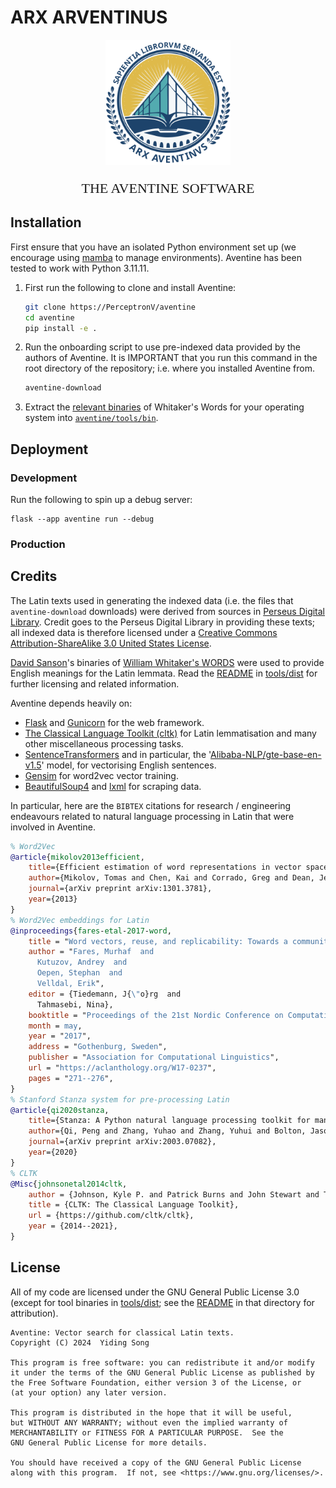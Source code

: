 # ARX ARVENTINUS

<div style="text-align: center;">
    <img src="aventine/static/media/logo.svg" width="200px">
    <p style="font-size: 22px; font-family: serif;">
        THE AVENTINE SOFTWARE
    </p>
</div>

## Installation

First ensure that you have an isolated Python environment set up (we encourage using [mamba](https://mamba.readthedocs.io/en/latest/) to manage environments). Aventine has been tested to work with Python 3.11.11.

1. First run the following to clone and install Aventine:
    ```bash
    git clone https://PerceptronV/aventine
    cd aventine
    pip install -e .
    ```

2. Run the onboarding script to use pre-indexed data provided by the authors of Aventine. It is IMPORTANT that you run this command in the root directory of the repository; i.e. where you installed Aventine from.
    ```bash
    aventine-download
    ```

3. Extract the [relevant binaries](./aventine/tools/dist/) of Whitaker's Words for your operating system into [`aventine/tools/bin`](./aventine/tools/bin/).

## Deployment

### Development

Run the following to spin up a debug server:
```
flask --app aventine run --debug
```

### Production

## Credits

The Latin texts used in generating the indexed data (i.e. the files that `aventine-download` downloads) were derived from sources in [Perseus Digital Library](https://www.perseus.tufts.edu/hopper/). Credit goes to the Perseus Digital Library in providing these texts; all indexed data is therefore licensed under a [Creative Commons Attribution-ShareAlike 3.0 United States License](https://creativecommons.org/licenses/by-sa/3.0/us/).

[David Sanson](https://github.com/dsanson)'s binaries of [William Whitaker's WORDS]() were used to provide English meanings for the Latin lemmata. Read the [README](./aventine/tools/dist/README.md) in [tools/dist](./aventine/tools/dist/) for further licensing and related information.

Aventine depends heavily on:
- [Flask](https://flask.palletsprojects.com/en/stable/) and [Gunicorn](https://gunicorn.org/) for the web framework.
- [The Classical Language Toolkit (cltk)](http://cltk.org/) for Latin lemmatisation and many other miscellaneous processing tasks.
- [SentenceTransformers](https://sbert.net/) and in particular, the '[Alibaba-NLP/gte-base-en-v1.5](https://huggingface.co/Alibaba-NLP/gte-base-en-v1.5)' model, for vectorising English sentences.
- [Gensim](https://radimrehurek.com/gensim/) for word2vec vector training.
- [BeautifulSoup4](https://www.crummy.com/software/BeautifulSoup/bs4/doc/) and [lxml](https://lxml.de/) for scraping data.

In particular, here are the `BIBTEX` citations for research / engineering endeavours related to natural language processing in Latin that were involved in Aventine.
```bibtex
% Word2Vec
@article{mikolov2013efficient,
    title={Efficient estimation of word representations in vector space},
    author={Mikolov, Tomas and Chen, Kai and Corrado, Greg and Dean, Jeffrey},
    journal={arXiv preprint arXiv:1301.3781},
    year={2013}
}
% Word2Vec embeddings for Latin
@inproceedings{fares-etal-2017-word,
    title = "Word vectors, reuse, and replicability: Towards a community repository of large-text resources",
    author = "Fares, Murhaf  and
      Kutuzov, Andrey  and
      Oepen, Stephan  and
      Velldal, Erik",
    editor = {Tiedemann, J{\"o}rg  and
      Tahmasebi, Nina},
    booktitle = "Proceedings of the 21st Nordic Conference on Computational Linguistics",
    month = may,
    year = "2017",
    address = "Gothenburg, Sweden",
    publisher = "Association for Computational Linguistics",
    url = "https://aclanthology.org/W17-0237",
    pages = "271--276",
}
% Stanford Stanza system for pre-processing Latin
@article{qi2020stanza,
    title={Stanza: A Python natural language processing toolkit for many human languages},
    author={Qi, Peng and Zhang, Yuhao and Zhang, Yuhui and Bolton, Jason and Manning, Christopher D},
    journal={arXiv preprint arXiv:2003.07082},
    year={2020}
}
% CLTK
@Misc{johnsonetal2014cltk,
    author = {Johnson, Kyle P. and Patrick Burns and John Stewart and Todd Cook},
    title = {CLTK: The Classical Language Toolkit},
    url = {https://github.com/cltk/cltk},
    year = {2014--2021},
}
```

## License

All of my code are licensed under the GNU General Public License 3.0 (except for tool binaries in [tools/dist](./aventine/tools/dist); see the [README](./aventine/tools/dist/README.md) in that directory for attribution).

```
Aventine: Vector search for classical Latin texts.
Copyright (C) 2024  Yiding Song

This program is free software: you can redistribute it and/or modify
it under the terms of the GNU General Public License as published by
the Free Software Foundation, either version 3 of the License, or
(at your option) any later version.

This program is distributed in the hope that it will be useful,
but WITHOUT ANY WARRANTY; without even the implied warranty of
MERCHANTABILITY or FITNESS FOR A PARTICULAR PURPOSE.  See the
GNU General Public License for more details.

You should have received a copy of the GNU General Public License
along with this program.  If not, see <https://www.gnu.org/licenses/>.
```
